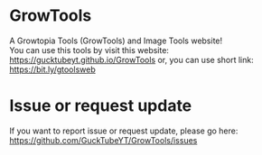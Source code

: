 # GrowTools
A Growtopia Tools (GrowTools) and Image Tools website!<br>
You can use this tools by visit this website: https://gucktubeyt.github.io/GrowTools or, you can use short link: https://bit.ly/gtoolsweb

# Issue or request update
If you want to report issue or request update, please go here: https://github.com/GuckTubeYT/GrowTools/issues
